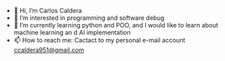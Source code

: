 - 👋 Hi, I’m Carlos Caldera
- 👀 I’m interested in programming and software debug
- 🌱 I’m currently learning python and POO, and I would like to learn about machine learning an d AI implementation 
- 📫 How to reach me: Cactact to my personal e-mail account ccaldera951@gmail.com

<!---
calderac/calderac is a ✨ special ✨ repository because its `README.md` (this file) appears on your GitHub profile.
You can click the Preview link to take a look at your changes.
--->
